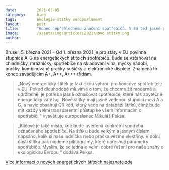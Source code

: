 ```yaml
---
date:         2021-03-05
category:     blog
tags:         ekologie štítky europarlament
layout:       post
title:        "Konec nepřehlednému značení spotřebičů. V EU teď jasně poznáte, jak je vaše lednička nebo pračka energeticky náročná"
image:        /assets/img/articles/2021/Nove stitky.png
author:       
---
```

 
Brusel, 5. března 2021 – Od 1. března 2021 je pro státy v EU povinná stupnice A-G na energetických štítcích spotřebičů. Bude se vztahovat na chladničky, mrazničky, spotřebiče na skladování vína, myčky nádobí, pračky, kombinované pračky-sušičky a elektronické displeje. Znamená to konec zavádějícím A+, A++, A+++ třídám.

> „Nový energetický štítek je faktickou výhrou pro koncové spotřebitele v EU. Pokud dlouhodobě mluvíme o tom, že chceme žít moderně a udržitelně, je potřeba jasně označovat spotřebiče, které nás zbytečně energeticky zatěžují. Nové štítky mají jasně vedenou stupnici mezi A a G, a navíc obsahují QR kód, který vede na databázi štítků, čímž bude mít každý velmi transparentní přístup ke všem informacím o spotřebiči,“ vysvětluje europoslanec Mikuláš Peksa.

> „Klíčové je také místo, kde bude uvedená konkrétní spotřeba označeného spotřebiče. Na štítku bude velkým a jasným číslem napsáno, kolik si naše lednička nebo pračka vezme elektřiny. V dolní části štítku pak najdeme piktogramy, které upřesňují parametry spotřebiče. Myslím, že se jedná o velmi dobré řešení pro naše snahy o ekologickou Evropu,“ dodává Peksa.

[Více informací o nových energetických štítcích naleznete zde](https://www.label2020.eu/)
